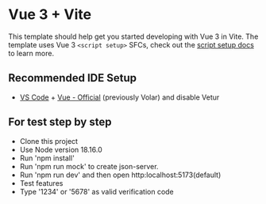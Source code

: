 # Vue 3 + Vite

This template should help get you started developing with Vue 3 in Vite. The template uses Vue 3 `<script setup>` SFCs, check out the [script setup docs](https://v3.vuejs.org/api/sfc-script-setup.html#sfc-script-setup) to learn more.

## Recommended IDE Setup

- [VS Code](https://code.visualstudio.com/) + [Vue - Official](https://marketplace.visualstudio.com/items?itemName=Vue.volar) (previously Volar) and disable Vetur

## For test step by step
- Clone this project
- Use Node version 18.16.0
- Run 'npm install'
- Run 'npm run mock' to create json-server.
- Run 'npm run dev' and then open http:localhost:5173(default)
- Test features
- Type '1234' or '5678' as valid verification code
